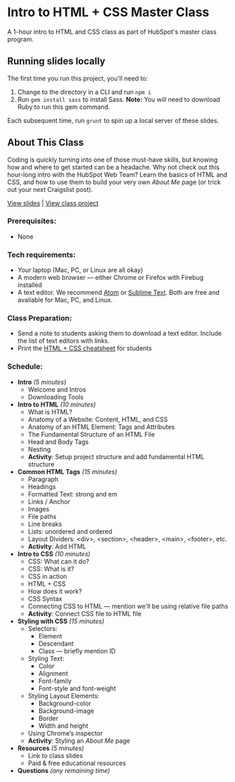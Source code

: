 # Intro to HTML + CSS Master Class

A 1-hour intro to HTML and CSS class as part of HubSpot's master class program. 

## Running slides locally

The first time you run this project, you'll need to:
1. Change to the directory in a CLI and run `npm i`
2. Run `gem install sass` to install Sass. **Note:** You will need to download Ruby to run this gem command.

Each subsequent time, run `grunt` to spin up a local server of these slides.

## About This Class

Coding is quickly turning into one of those must-have skills, but knowing how and where to get started can be a headache. Why not check out this hour-long intro with the HubSpot Web Team? Learn the basics of HTML and CSS, and how to use them to build your very own _About Me_ page (or trick out your next Craigslist post).

[View slides](http://anything.codes/hubspot-html-css) | [View class project](http://codepen.io/anythingcodes/pen/ZLRxXP?editors=1100#0)

### Prerequisites:

- None

### Tech requirements:

 - Your laptop (Mac, PC, or Linux are all okay)
 - A modern web browser &mdash; either Chrome or Firefox with Firebug installed
 - A text editor. We recommend [Atom](http://atom.io) or [Sublime Text](http://sublimetext.com). Both are free and available for Mac, PC, and Linux.

### Class Preparation:

- Send a note to students asking them to download a text editor. Include the list of text editors with links.
- Print the [HTML + CSS cheatsheet](http://anything.codes/hubspot-html-css/cheatsheet.pdf)  for students

### Schedule:

- **Intro** *(5 minutes)*
    - Welcome and Intros
    - Downloading Tools
- **Intro to HTML** *(10 minutes)*
    - What is HTML?
    - Anatomy of a Website: Content, HTML, and CSS
    - Anatomy of an HTML Element: Tags and Attributes
    - The Fundamental Structure of an HTML File
    - Head and Body Tags
    - Nesting
    - **Activity**: Setup project structure and add fundamental HTML structure
- **Common HTML Tags** *(15 minutes)*
    - Paragraph
    - Headings
    - Formatted Text: strong and em
    - Links / Anchor
    - Images
    - File paths
    - Line breaks
    - Lists: unordered and ordered
    - Layout Dividers: &lt;div>, &lt;section>, &lt;header>, &lt;main>, &lt;footer>, etc.
    - **Activity**: Add HTML
- **Intro to CSS** *(10 minutes)*
    - CSS: What can it do?
    - CSS: What is it?
    - CSS in action
    - HTML + CSS
    - How does it work?
    - CSS Syntax
    - Connecting CSS to HTML &mdash; mention we'll be using relative file paths
    - **Activity**: Connect CSS file to HTML file
- **Styling with CSS** *(15 minutes)*
    - Selectors:
        - Element
        - Descendant
        - Class &mdash; briefly mention ID
    - Styling Text:
        - Color
        - Alignment
        - Font-family
        - Font-style and font-weight
    - Styling Layout Elements:
        - Background-color
        - Background-image
        - Border
        - Width and height
    - Using Chrome’s inspector
    - **Activity**: Styling an *About Me* page
- **Resources** *(5 minutes)*
    - Link to class slides
    - Paid & free educational resources
- **Questions** *(any remaining time)*